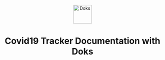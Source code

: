 <p align="center">
  <a href="https://getdoks.org/">
    <img alt="Doks" src="https://doks.netlify.app/logo-doks.svg" width="60">
  </a>
</p>

<h1 align="center">
  Covid19 Tracker Documentation with Doks
</h1>

